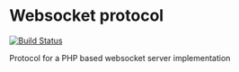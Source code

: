 # Websocket protocol

[![Build Status](https://travis-ci.org/appserver-io-lab/websocket-protocol.png)](https://travis-ci.org/appserver-io-lab/websocket-protocol)

Protocol for a PHP based websocket server implementation